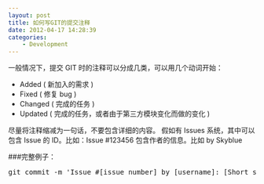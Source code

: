 ```yaml
--- 
layout: post
title: 如何写GIT的提交注释
date: 2012-04-17 14:28:39
categories:
    - Development
---
```


一般情况下，提交 GIT 时的注释可以分成几类，可以用几个动词开始：

* Added ( 新加入的需求 )
* Fixed ( 修复 bug )
* Changed ( 完成的任务 )
* Updated ( 完成的任务，或者由于第三方模块变化而做的变化 )

尽量将注释缩减为一句话，不要包含详细的内容。
假如有 Issues 系统，其中可以包含 Issue 的 ID。比如：Issue #123456
包含作者的信息。比如 by Skyblue

###完整例子：
<pre class="prettyprint linenums">
git commit -m 'Issue #[issue number] by [username]: [Short summary of the change].'
</pre>